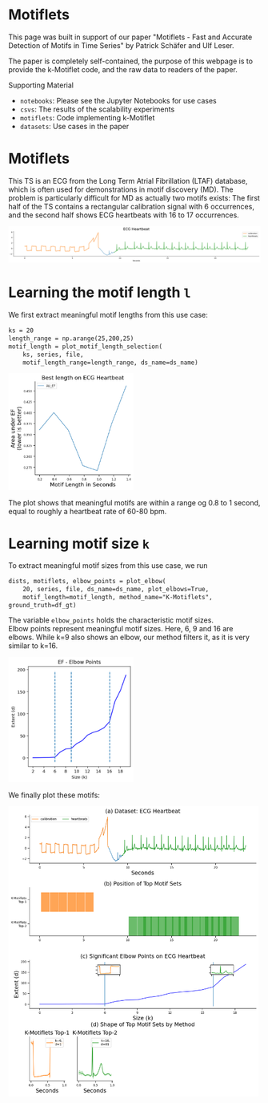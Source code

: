 # Motiflets

This page was built in support of our paper "Motiflets - Fast and Accurate Detection of Motifs in Time Series" by Patrick Schäfer and Ulf Leser.

The paper is completely self-contained, the purpose of this webpage is to provide the 
k-Motiflet code, and the raw data to readers of the paper.

Supporting Material
- `notebooks`: Please see the Jupyter Notebooks for use cases
- `csvs`: The results of the scalability experiments
- `motiflets`: Code implementing k-Motiflet
- `datasets`: Use cases in the paper

# Motiflets

This TS is an ECG from the Long Term Atrial Fibrillation (LTAF) database, which 
is often used for demonstrations in motif discovery (MD). The problem is particularly 
difficult for MD as actually two motifs exists: The first half of the TS contains a 
rectangular calibration signal with 6 occurrences, and the second half shows ECG 
heartbeats with 16 to 17 occurrences. 

![The ECG heartbeat dataset](images/ts_ecg.png)

# Learning the motif length `l`

We first extract meaningful motif lengths from this use case:

```
ks = 20
length_range = np.arange(25,200,25) 
motif_length = plot_motif_length_selection(
    ks, series, file, 
    motif_length_range=length_range, ds_name=ds_name)
```
<img src="images/plot_au_ef.png" width="250">

The plot shows that meaningful motifs are within a range og 0.8 to 1 second, equal
to roughly a heartbeat rate of 60-80 bpm.

# Learning motif size `k`

To extract meaningful motif sizes from this use case, we run

```
dists, motiflets, elbow_points = plot_elbow(
    20, series, file, ds_name=ds_name, plot_elbows=True,
    motif_length=motif_length, method_name="K-Motiflets", ground_truth=df_gt)
```

The variable `elbow_points` holds the characteristic motif sizes.  
Elbow points represent meaningful motif sizes. Here, 6, 9 and 16 are elbows. 
While k=9 also shows an elbow, our method filters it, as it is very similar to k=16.

<img src="images/elbows.png" width="250">

We finally plot these motifs:

<img src="images/motiflets.png" width="500">


